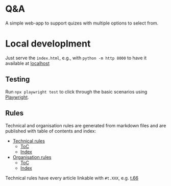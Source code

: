 # Q&A
A simple web-app to support quizes with multiple options to select from.
# Local developlment
Just serve the `index.html`, e.g., with `python -m http 8000` to have it available at [localhost](http://localhost:8000/)

## Testing
Run `npx playwright test` to click through the basic scenarios using [Playwright](https://playwright.dev). 

## Rules

Technical and organisation rules are generated from markdown files and are published with table of contents and index:
- [Technical rules](https://cyberskunk.xyz/q-n-a/rules/Technical_rules.html)
    - [ToC](https://cyberskunk.xyz/q-n-a/rules/Technical_rules__toc.html)
    - [Index](https://cyberskunk.xyz/q-n-a/rules/Technical_rules__index.html)
- [Organisation rules](https://cyberskunk.xyz/q-n-a/rules/Organisation_rules.html)
    - [ToC](https://cyberskunk.xyz/q-n-a/rules/Organisation_rules__toc.html)
    - [Index](https://cyberskunk.xyz/q-n-a/rules/Organisation_rules__index.html)

Technical rules have every article linkable with `#t.XXX`, e.g. [t.66](https://cyberskunk.xyz/q-n-a/rules/Technical_rules.html#t66)